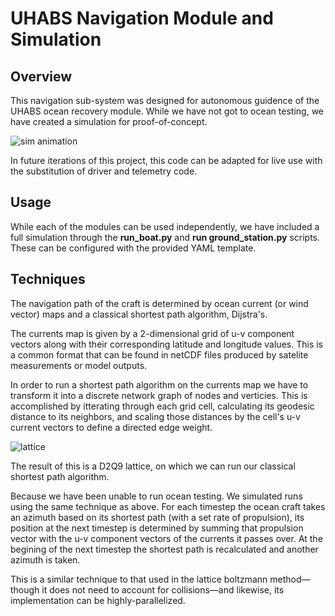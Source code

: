# UHABS Navigation Module and Simulation

## Overview

This navigation sub-system was designed for autonomous guidence of the UHABS ocean recovery module. While we have not got to ocean testing, we have created a simulation for proof-of-concept. 

![sim animation](https://github.com/gonzodeveloper/UHABS/blob/master/visuals/animation.gif?raw=true)

In future iterations of this project, this code can be adapted for live use with the substitution of driver and telemetry code.

## Usage

While each of the modules can be used independently, we have included a full simulation through the **run_boat.py** and **run ground_station.py** scripts. These can be configured with the provided YAML template. 

## Techniques

The navigation path of the craft is determined by ocean current (or wind vector) maps and a classical shortest path algorithm, Dijstra's. 

The currents map is given by a 2-dimensional grid of u-v component vectors along with their corresponding latitude and longitude values. This is a common format that can be found in netCDF files produced by satelite measurements or model outputs. 

In order to run a shortest path algorithm on the currents map we have to transform it into a discrete network graph of nodes and verticies. This is accomplished by itterating through each grid cell, calculating its geodesic distance to its neighbors, and scaling those distances by the cell's u-v current vectors to define a directed edge weight. 

![lattice](https://github.com/gonzodeveloper/UHABS/blob/master/visuals/D2Q9.png?raw=true)

The result of this is a D2Q9 lattice, on which we can run our classical shortest path algorithm.

Because we have been unable to run ocean testing. We simulated runs using the same technique as above. For each timestep the ocean craft takes an azimuth based on its shortest path (with a set rate of propulsion), its position at the next timestep is determined by summing that propulsion vector with the u-v component vectors of the currents it passes over. At the begining of the next timestep the shortest path is recalculated and another azimuth is taken. 

This is a similar technique to that used in the lattice boltzmann method—though it does not need to account for collisions—and likewise, its implementation can be highly-parallelized.